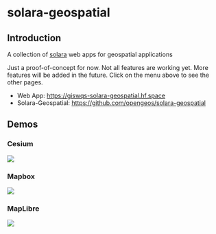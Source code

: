 # solara-geospatial

## Introduction

A collection of [solara](https://github.com/widgetti/solara) web apps for geospatial applications

Just a proof-of-concept for now. Not all features are working yet. More features will be added in the future. Click on the menu above to see the other pages.

- Web App: <https://giswqs-solara-geospatial.hf.space>
- Solara-Geospatial: <https://github.com/opengeos/solara-geospatial>

## Demos

### Cesium

![](https://i.imgur.com/6quoDtN.gif)

### Mapbox

![](https://i.imgur.com/4uIEnAJ.gif)

### MapLibre

![](https://i.imgur.com/o2ZHeTL.gif)
